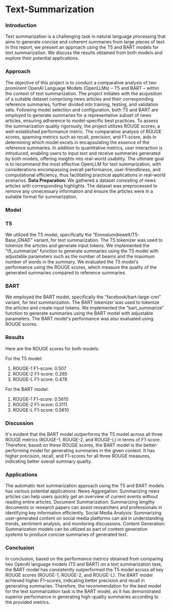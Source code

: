 # Text-Summarization
<h3>Introduction</h3>
Text summarization is a challenging task in natural language processing that aims to generate concise and coherent summaries from large pieces of text. In this report, we present an approach using the T5 and BART models for text summarization. We discuss the results obtained from both models and explore their potential applications.

<h3>Approach</h3>
The objective of this project is to conduct a comparative analysis of two prominent OpenAI Language Models (OpenLLMs) – T5 and BART – within the context of text summarization. The project initiates with the acquisition of a suitable dataset comprising news articles and their corresponding reference summaries, further divided into training, testing, and validation sets. Following model selection and configuration, both T5 and BART are employed to generate summaries for a representative subset of news articles, ensuring adherence to model-specific best practices. To assess the summarization quality rigorously, the project utilizes ROUGE scores, a well-established performance metric. The comparative analysis of ROUGE scores, spanning metrics such as recall, precision, and F1-score, aids in determining which model excels in encapsulating the essence of the reference summaries. In addition to quantitative metrics, user interaction is introduced, enabling users to input text and receive summaries generated by both models, offering insights into real-world usability. The ultimate goal is to recommend the most effective OpenLLM for text summarization, with considerations encompassing overall performance, user-friendliness, and computational efficiency, thus facilitating practical applications in real-world scenarios.
<b>Data Preparation:</b> We gathered a dataset consisting of news articles with corresponding highlights. The dataset was preprocessed to remove any unnecessary information and ensure the articles were in a suitable format for summarization.

<h3>Model</h3>
<h3>T5</h3>
We utilized the T5 model, specifically the "Einmalumdiewelt/T5-Base_GNAD" variant, for text summarization.
The T5 tokenizer was used to tokenize the articles and generate input tokens.
We implemented the "t5_summarize" function to generate summaries using the T5 model with adjustable parameters such as the number of beams and the maximum number of words in the summary.
We evaluated the T5 model's performance using the ROUGE scores, which measure the quality of the generated summaries compared to reference summaries.
<h3>BART</h3>
We employed the BART model, specifically the "facebook/bart-large-cnn" variant, for text summarization.
The BART tokenizer was used to tokenize the articles and create input tokens.
We implemented the "bart_summarize" function to generate summaries using the BART model with adjustable parameters.
The BART model's performance was also evaluated using ROUGE scores.
<h3>Results</h3>
Here are the ROUGE scores for both models:

For the T5 model:

1. ROUGE-1 F1-score: 0.507
2. ROUGE-2 F1-score: 0.265
3. ROUGE-L F1-score: 0.478

For the BART model:

1. ROUGE-1 F1-score: 0.5610
2. ROUGE-2 F1-score: 0.3111
3. ROUGE-L F1-score: 0.5610
<h3>Discussion</h3>
It's evident that the BART model outperforms the T5 model across all three ROUGE metrics (ROUGE-1, ROUGE-2, and ROUGE-L) in terms of F1-score. Therefore, based on these ROUGE scores, the BART model is the better-performing model for generating summaries in the given context. It has higher precision, recall, and F1-scores for all three ROUGE measures, indicating better overall summary quality.

<h3>Applications</h3>
The automatic text summarization approach using the T5 and BART models has various potential applications:
News Aggregation: Summarizing news articles can help users quickly get an overview of current events without reading entire articles.
Document Summarization: Summarizing lengthy documents or research papers can assist researchers and professionals in identifying key information efficiently.
Social Media Analysis: Summarizing user-generated content on social media platforms can aid in understanding trends, sentiment analysis, and monitoring discussions.
Content Generation: Summarization models can be utilized as part of content generation systems to produce concise summaries of generated text.

<h3>Conclusion</h3>
In conclusion, based on the performance metrics obtained from comparing two OpenAI language models (T5 and BART) on a text summarization task, the BART model has consistently outperformed the T5 model across all key ROUGE scores (ROUGE-1, ROUGE-2, and ROUGE-L). The BART model achieved higher F1-scores, indicating better precision and recall in generating summaries. Therefore, the recommendation for the best model for the text summarization task is the BART model, as it has demonstrated superior performance in generating high-quality summaries according to the provided metrics.
